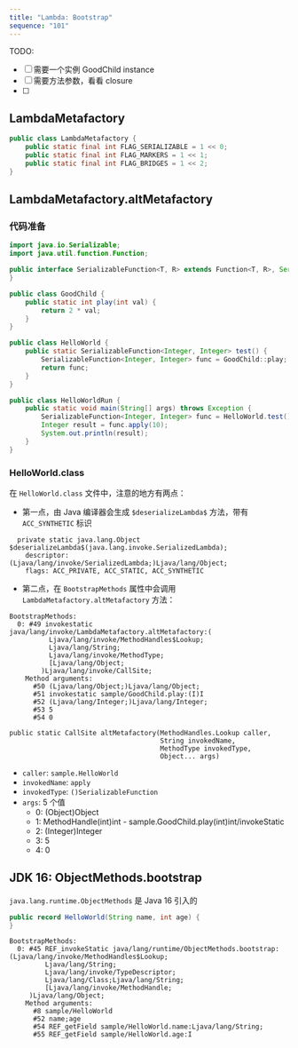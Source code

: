 ```yaml
---
title: "Lambda: Bootstrap"
sequence: "101"
---
```


TODO:

- [ ] 需要一个实例 GoodChild instance
- [ ] 需要方法参数，看看 closure
- [ ] 

## LambdaMetafactory

```java
public class LambdaMetafactory {
    public static final int FLAG_SERIALIZABLE = 1 << 0;
    public static final int FLAG_MARKERS = 1 << 1;
    public static final int FLAG_BRIDGES = 1 << 2;
}
```

## LambdaMetafactory.altMetafactory

### 代码准备

```java
import java.io.Serializable;
import java.util.function.Function;

public interface SerializableFunction<T, R> extends Function<T, R>, Serializable {
}
```

```java
public class GoodChild {
    public static int play(int val) {
        return 2 * val;
    }
}
```

```java
public class HelloWorld {
    public static SerializableFunction<Integer, Integer> test() {
        SerializableFunction<Integer, Integer> func = GoodChild::play;
        return func;
    }
}
```

```java
public class HelloWorldRun {
    public static void main(String[] args) throws Exception {
        SerializableFunction<Integer, Integer> func = HelloWorld.test();
        Integer result = func.apply(10);
        System.out.println(result);
    }
}
```

### HelloWorld.class

在 `HelloWorld.class` 文件中，注意的地方有两点：

- 第一点，由 Java 编译器会生成 `$deserializeLambda$` 方法，带有 `ACC_SYNTHETIC` 标识

```text
  private static java.lang.Object $deserializeLambda$(java.lang.invoke.SerializedLambda);
    descriptor: (Ljava/lang/invoke/SerializedLambda;)Ljava/lang/Object;
    flags: ACC_PRIVATE, ACC_STATIC, ACC_SYNTHETIC
```

- 第二点，在 `BootstrapMethods` 属性中会调用 `LambdaMetafactory.altMetafactory` 方法：

```text
BootstrapMethods:
  0: #49 invokestatic java/lang/invoke/LambdaMetafactory.altMetafactory:(
          Ljava/lang/invoke/MethodHandles$Lookup;
          Ljava/lang/String;
          Ljava/lang/invoke/MethodType;
          [Ljava/lang/Object;
        )Ljava/lang/invoke/CallSite;
    Method arguments:
      #50 (Ljava/lang/Object;)Ljava/lang/Object;
      #51 invokestatic sample/GoodChild.play:(I)I
      #52 (Ljava/lang/Integer;)Ljava/lang/Integer;
      #53 5
      #54 0
```

```text
public static CallSite altMetafactory(MethodHandles.Lookup caller,
                                      String invokedName,
                                      MethodType invokedType,
                                      Object... args)
```

- `caller`: `sample.HelloWorld`
- `invokedName`: `apply`
- `invokedType`: `()SerializableFunction`
- `args`: 5 个值
  - 0: (Object)Object
  - 1: MethodHandle(int)int - sample.GoodChild.play(int)int/invokeStatic
  - 2: (Integer)Integer
  - 3: 5
  - 4: 0

## JDK 16: ObjectMethods.bootstrap

`java.lang.runtime.ObjectMethods` 是 Java 16 引入的

```java
public record HelloWorld(String name, int age) {
}
```

```text
BootstrapMethods:
  0: #45 REF_invokeStatic java/lang/runtime/ObjectMethods.bootstrap:(Ljava/lang/invoke/MethodHandles$Lookup;
         Ljava/lang/String;
         Ljava/lang/invoke/TypeDescriptor;
         Ljava/lang/Class;Ljava/lang/String;
         [Ljava/lang/invoke/MethodHandle;
     )Ljava/lang/Object;
    Method arguments:
      #8 sample/HelloWorld
      #52 name;age
      #54 REF_getField sample/HelloWorld.name:Ljava/lang/String;
      #55 REF_getField sample/HelloWorld.age:I

```
